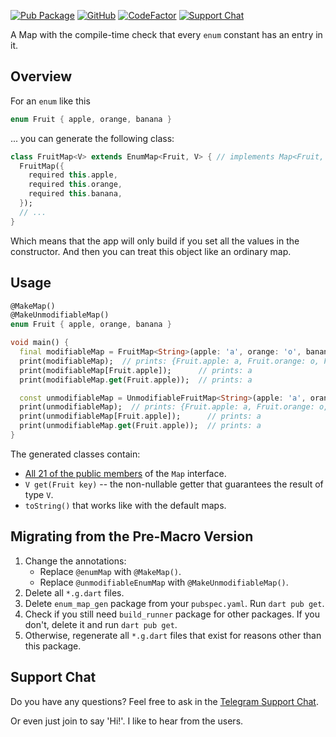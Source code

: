 [![Pub Package](https://img.shields.io/pub/v/enum_map.svg)](https://pub.dev/packages/enum_map)
[![GitHub](https://img.shields.io/github/license/alexeyinkin/dart-enum-map)](https://github.com/alexeyinkin/dart-enum-map/blob/main/LICENSE)
[![CodeFactor](https://img.shields.io/codefactor/grade/github/alexeyinkin/dart-enum-map?style=flat-square)](https://www.codefactor.io/repository/github/alexeyinkin/dart-enum-map)
[![Support Chat](https://img.shields.io/badge/support%20chat-telegram-brightgreen)](https://ainkin.com/chat)

A Map with the compile-time check that every `enum` constant has an entry in it.

## Overview

For an `enum` like this
```dart
enum Fruit { apple, orange, banana }
```

... you can generate the following class:

```dart
class FruitMap<V> extends EnumMap<Fruit, V> { // implements Map<Fruit, V>
  FruitMap({
    required this.apple,
    required this.orange,
    required this.banana,
  });
  // ...
}
```

Which means that the app will only build if you set all the values in the constructor.
And then you can treat this object like an ordinary map.

## Usage

```dart
@MakeMap()
@MakeUnmodifiableMap()
enum Fruit { apple, orange, banana }

void main() {
  final modifiableMap = FruitMap<String>(apple: 'a', orange: 'o', banana: 'b');
  print(modifiableMap);  // prints: {Fruit.apple: a, Fruit.orange: o, Fruit.banana: b}
  print(modifiableMap[Fruit.apple]);      // prints: a
  print(modifiableMap.get(Fruit.apple));  // prints: a

  const unmodifiableMap = UnmodifiableFruitMap<String>(apple: 'a', orange: 'o', banana: 'b');
  print(unmodifiableMap);  // prints: {Fruit.apple: a, Fruit.orange: o, Fruit.banana: b}
  print(unmodifiableMap[Fruit.apple]);      // prints: a
  print(unmodifiableMap.get(Fruit.apple));  // prints: a
}
```

The generated classes contain:

- [All 21 of the public members](https://api.dart.dev/stable/3.4.4/dart-core/Map-class.html) of the `Map` interface.
- `V get(Fruit key)` -- the non-nullable getter that guarantees the result of type `V`.
- `toString()` that works like with the default maps.

## Migrating from the Pre-Macro Version

1. Change the annotations:
   - Replace `@enumMap` with `@MakeMap()`.
   - Replace `@unmodifiableEnumMap` with `@MakeUnmodifiableMap()`.
2. Delete all `*.g.dart` files.
3. Delete `enum_map_gen` package from your `pubspec.yaml`. Run `dart pub get`.
4. Check if you still need `build_runner` package for other packages. If you don't, delete it and run `dart pub get`.
5. Otherwise, regenerate all `*.g.dart` files that exist for reasons other than this package.

## Support Chat

Do you have any questions? Feel free to ask in the [Telegram Support Chat](https://ainkin.com/chat).

Or even just join to say 'Hi!'. I like to hear from the users.
